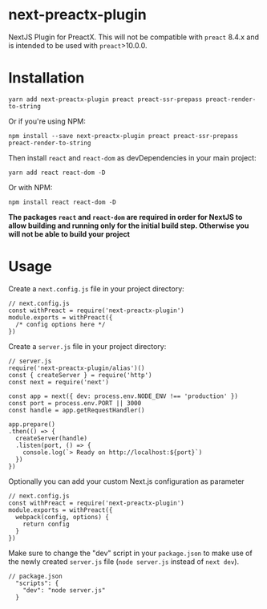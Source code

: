 # next-preactx-plugin

NextJS Plugin for PreactX. This will not be compatible with `preact` 8.4.x and is intended to be used with `preact`>10.0.0.

# Installation
```
yarn add next-preactx-plugin preact preact-ssr-prepass preact-render-to-string
```
Or if you're using NPM:
```
npm install --save next-preactx-plugin preact preact-ssr-prepass preact-render-to-string
```

Then install `react` and `react-dom` as devDependencies in your main project:
```
yarn add react react-dom -D
```
Or with NPM: 
```
npm install react react-dom -D
``` 

**The packages `react` and `react-dom` are required in order for NextJS to allow building and running only for the initial build step. Otherwise you will not be able to build your project**

# Usage

Create a `next.config.js` file in your project directory:
```
// next.config.js
const withPreact = require('next-preactx-plugin')
module.exports = withPreact({
  /* config options here */
})
```

Create a `server.js` file in your project directory:
```
// server.js
require('next-preactx-plugin/alias')()
const { createServer } = require('http')
const next = require('next')

const app = next({ dev: process.env.NODE_ENV !== 'production' })
const port = process.env.PORT || 3000
const handle = app.getRequestHandler()

app.prepare()
.then(() => {
  createServer(handle)
  .listen(port, () => {
    console.log(`> Ready on http://localhost:${port}`)
  })
})
```

Optionally you can add your custom Next.js configuration as parameter

```
// next.config.js
const withPreact = require('next-preactx-plugin')
module.exports = withPreact({
  webpack(config, options) {
    return config
  }
})
```

Make sure to change the "dev" script in your `package.json` to make use of the newly created `server.js` file (`node server.js` instead of `next dev`).

```
// package.json
  "scripts": {
    "dev": "node server.js"
  }
```
